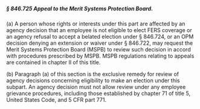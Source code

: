 ##### § 846.725 Appeal to the Merit Systems Protection Board. #####

(a) A person whose rights or interests under this part are affected by an agency decision that an employee is not eligible to elect FERS coverage or an agency refusal to accept a belated election under § 846.724, or an OPM decision denying an extension or waiver under § 846.722, may request the Merit Systems Protection Board (MSPB) to review such decision in accord with procedures prescribed by MSPB. MSPB regulations relating to appeals are contained in chapter II of this title.

(b) Paragraph (a) of this section is the exclusive remedy for review of agency decisions concerning eligibility to make an election under this subpart. An agency decision must not allow review under any employee grievance procedures, including those established by chapter 71 of title 5, United States Code, and 5 CFR part 771.